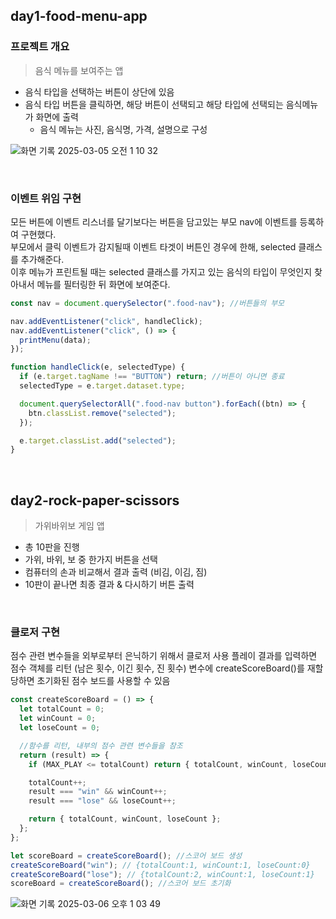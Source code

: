 ## day1-food-menu-app

### 프로젝트 개요

> 음식 메뉴를 보여주는 앱

- 음식 타입을 선택하는 버튼이 상단에 있음
- 음식 타입 버튼을 클릭하면, 해당 버튼이 선택되고 해당 타입에 선택되는 음식메뉴가 화면에 출력
  - 음식 메뉴는 사진, 음식명, 가격, 설명으로 구성

![화면 기록 2025-03-05 오전 1 10 32](https://github.com/user-attachments/assets/d16e1939-bf40-42e0-a017-407b64e73068)

<br>

### 이벤트 위임 구현

모든 버튼에 이벤트 리스너를 달기보다는 버튼을 담고있는 부모 nav에 이벤트를 등록하여 구현했다.  
부모에서 클릭 이벤트가 감지될때 이벤트 타겟이 버튼인 경우에 한해, selected 클래스를 추가해준다.  
이후 메뉴가 프린트될 때는 selected 클래스를 가지고 있는 음식의 타입이 무엇인지 찾아내서 메뉴를 필터링한 뒤 화면에 보여준다.

```javascript
const nav = document.querySelector(".food-nav"); //버튼들의 부모

nav.addEventListener("click", handleClick);
nav.addEventListener("click", () => {
  printMenu(data);
});
```

```javascript
function handleClick(e, selectedType) {
  if (e.target.tagName !== "BUTTON") return; //버튼이 아니면 종료
  selectedType = e.target.dataset.type;

  document.querySelectorAll(".food-nav button").forEach((btn) => {
    btn.classList.remove("selected");
  });

  e.target.classList.add("selected");
}
```

<br>

## day2-rock-paper-scissors

> 가위바위보 게임 앱

- 총 10판을 진행
- 가위, 바위, 보 중 한가지 버튼을 선택
- 컴퓨터의 손과 비교해서 결과 출력 (비김, 이김, 짐)
- 10판이 끝나면 최종 결과 & 다시하기 버튼 출력

<br>

### 클로저 구현

점수 관련 변수들을 외부로부터 은닉하기 위해서 클로저 사용
플레이 결과를 입력하면 점수 객체를 리턴 (남은 횟수, 이긴 횟수, 진 횟수)
변수에 createScoreBoard()를 재할당하면 초기화된 점수 보드를 사용할 수 있음

```javascript
const createScoreBoard = () => {
  let totalCount = 0;
  let winCount = 0;
  let loseCount = 0;

  //함수를 리턴, 내부의 점수 관련 변수들을 참조
  return (result) => {
    if (MAX_PLAY <= totalCount) return { totalCount, winCount, loseCount };

    totalCount++;
    result === "win" && winCount++;
    result === "lose" && loseCount++;

    return { totalCount, winCount, loseCount };
  };
};

let scoreBoard = createScoreBoard(); //스코어 보드 생성
createScoreBoard("win"); // {totalCount:1, winCount:1, loseCount:0}
createScoreBoard("lose"); // {totalCount:2, winCount:1, loseCount:1}
scoreBoard = createScoreBoard(); //스코어 보드 초기화
```

![화면 기록 2025-03-06 오후 1 03 49](https://github.com/user-attachments/assets/94b5be85-eb0d-45d8-9706-e0ccf70b7da7)
